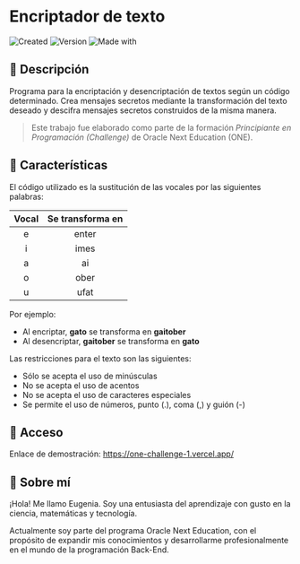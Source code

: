 # Encriptador de texto

![Created](https://img.shields.io/badge/Created-Jul_2024-248f24)
![Version](https://img.shields.io/badge/Version-1.0-c42121)
![Made with](https://img.shields.io/badge/Made_with-VSCode-255074)



## :memo: Descripción

Programa para la encriptación y desencriptación de textos según un código determinado. Crea mensajes secretos mediante la transformación del texto deseado y descifra mensajes secretos construidos de la misma manera.

> Este trabajo fue elaborado como parte de la formación *Principiante en Programación (Challenge)* de Oracle Next Education (ONE).

## :dart: Características

El código utilizado es la sustitución de las vocales por las siguientes palabras:

<div align="center">

| Vocal | Se transforma en |
|:-----:|:----------------:|
|e|enter|
|i|imes|
|a|ai|
|o|ober|
|u|ufat|

</div>

Por ejemplo:
- Al encriptar, **gato** se transforma en **gaitober**
- Al desencriptar, **gaitober** se transforma en **gato**

Las restricciones para el texto son las siguientes:
- Sólo se acepta el uso de minúsculas
- No se acepta el uso de acentos
- No se acepta el uso de caracteres especiales
- Se permite el uso de números, punto (.), coma (,) y guión (-)

## :key: Acceso
Enlace de demostración: <https://one-challenge-1.vercel.app/>

## :wave: Sobre mí
¡Hola! Me llamo Eugenia. Soy una entusiasta del aprendizaje con gusto en la ciencia, matemáticas y tecnología.

Actualmente soy parte del programa Oracle Next Education, con el propósito de expandir mis conocimientos y desarrollarme profesionalmente en el mundo de la programación Back-End.


